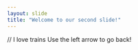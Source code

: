 ```yaml
---
layout: slide
title: "Welcome to our second slide!"
---
```

// I love trains
Use the left arrow to go back!
